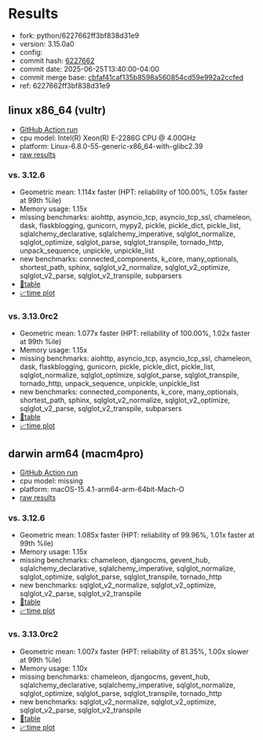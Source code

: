 # Results

- fork: python/6227662ff3bf838d31e9
- version: 3.15.0a0
- config: 
- commit hash: [6227662](https://github.com/python/cpython/commit/6227662)
- commit date: 2025-06-25T13:40:00-04:00
- commit merge base: [cbfaf41caf135b8598a560854cd59e992a2ccfed](https://github.com/python/cpython/commit/cbfaf41caf135b8598a560854cd59e992a2ccfed)
- ref: 6227662ff3bf838d31e9

## linux x86_64 (vultr)

- [GitHub Action run](https://github.com/facebookexperimental/free-threading-benchmarking/actions/runs/15890051392)
- cpu model: Intel(R) Xeon(R) E-2286G CPU @ 4.00GHz
- platform: Linux-6.8.0-55-generic-x86_64-with-glibc2.39
- [raw results](bm-20250625-vultr-x86_64-python-6227662ff3bf838d31e9-3.15.0a0-6227662.json)

### vs. 3.12.6

- Geometric mean: 1.114x faster (HPT: reliability of 100.00%, 1.05x faster at 99th %ile)
- Memory usage: 1.15x
- missing benchmarks: aiohttp, asyncio_tcp, asyncio_tcp_ssl, chameleon, dask, flaskblogging, gunicorn, mypy2, pickle, pickle_dict, pickle_list, sqlalchemy_declarative, sqlalchemy_imperative, sqlglot_normalize, sqlglot_optimize, sqlglot_parse, sqlglot_transpile, tornado_http, unpack_sequence, unpickle, unpickle_list
- new benchmarks: connected_components, k_core, many_optionals, shortest_path, sphinx, sqlglot_v2_normalize, sqlglot_v2_optimize, sqlglot_v2_parse, sqlglot_v2_transpile, subparsers
- [📄table](bm-20250625-vultr-x86_64-python-6227662ff3bf838d31e9-3.15.0a0-6227662-vs-3.12.6.md)
- [📈time plot](bm-20250625-vultr-x86_64-python-6227662ff3bf838d31e9-3.15.0a0-6227662-vs-3.12.6.svg)

### vs. 3.13.0rc2

- Geometric mean: 1.077x faster (HPT: reliability of 100.00%, 1.02x faster at 99th %ile)
- Memory usage: 1.15x
- missing benchmarks: aiohttp, asyncio_tcp, asyncio_tcp_ssl, chameleon, dask, flaskblogging, gunicorn, pickle, pickle_dict, pickle_list, sqlglot_normalize, sqlglot_optimize, sqlglot_parse, sqlglot_transpile, tornado_http, unpack_sequence, unpickle, unpickle_list
- new benchmarks: connected_components, k_core, many_optionals, shortest_path, sphinx, sqlglot_v2_normalize, sqlglot_v2_optimize, sqlglot_v2_parse, sqlglot_v2_transpile, subparsers
- [📄table](bm-20250625-vultr-x86_64-python-6227662ff3bf838d31e9-3.15.0a0-6227662-vs-3.13.0rc2.md)
- [📈time plot](bm-20250625-vultr-x86_64-python-6227662ff3bf838d31e9-3.15.0a0-6227662-vs-3.13.0rc2.svg)

## darwin arm64 (macm4pro)

- [GitHub Action run](https://github.com/facebookexperimental/free-threading-benchmarking/actions/runs/15890051392)
- cpu model: missing
- platform: macOS-15.4.1-arm64-arm-64bit-Mach-O
- [raw results](bm-20250625-macm4pro-arm64-python-6227662ff3bf838d31e9-3.15.0a0-6227662.json)

### vs. 3.12.6

- Geometric mean: 1.085x faster (HPT: reliability of 99.96%, 1.01x faster at 99th %ile)
- Memory usage: 1.15x
- missing benchmarks: chameleon, djangocms, gevent_hub, sqlalchemy_declarative, sqlalchemy_imperative, sqlglot_normalize, sqlglot_optimize, sqlglot_parse, sqlglot_transpile, tornado_http
- new benchmarks: sqlglot_v2_normalize, sqlglot_v2_optimize, sqlglot_v2_parse, sqlglot_v2_transpile
- [📄table](bm-20250625-macm4pro-arm64-python-6227662ff3bf838d31e9-3.15.0a0-6227662-vs-3.12.6.md)
- [📈time plot](bm-20250625-macm4pro-arm64-python-6227662ff3bf838d31e9-3.15.0a0-6227662-vs-3.12.6.svg)

### vs. 3.13.0rc2

- Geometric mean: 1.007x faster (HPT: reliability of 81.35%, 1.00x slower at 99th %ile)
- Memory usage: 1.10x
- missing benchmarks: chameleon, djangocms, gevent_hub, sqlalchemy_declarative, sqlalchemy_imperative, sqlglot_normalize, sqlglot_optimize, sqlglot_parse, sqlglot_transpile, tornado_http
- new benchmarks: sqlglot_v2_normalize, sqlglot_v2_optimize, sqlglot_v2_parse, sqlglot_v2_transpile
- [📄table](bm-20250625-macm4pro-arm64-python-6227662ff3bf838d31e9-3.15.0a0-6227662-vs-3.13.0rc2.md)
- [📈time plot](bm-20250625-macm4pro-arm64-python-6227662ff3bf838d31e9-3.15.0a0-6227662-vs-3.13.0rc2.svg)

